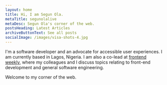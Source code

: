 ```yaml
---
layout: home
title: Hi, I am Segun Ola.
metaTitle: segunolalive
metaDesc: Segun Ola's corner of the web.
postsHeading: Latest Articles
archiveButtonText: See all posts
socialImage: /images/visa-shots-4.jpg
---
```

I'm a software developer and an advocate for accessible user experiences. I am currently based in Lagos, Nigeria. I am also a co-lead at [frontend weekly](http://frontendweekly.dev/), where my colleagues and I discuss topics relating to front-end development and general software engineering.

Welcome to my corner of the web.
